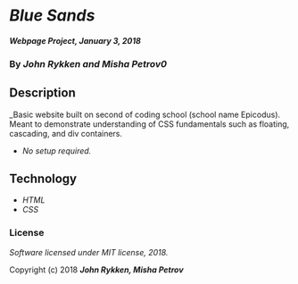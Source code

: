 # _Blue Sands_

#### _Webpage Project, January 3, 2018_

### By _**John Rykken and Misha Petrov0**_

## Description

_Basic website built on second of coding school (school name Epicodus). Meant to demonstrate understanding of CSS fundamentals such as floating, cascading, and div containers.

* _No setup required._

## Technology

* _HTML_
* _CSS_

### License

_Software licensed under MIT license, 2018._

Copyright (c) 2018 **_John Rykken, Misha Petrov_**
